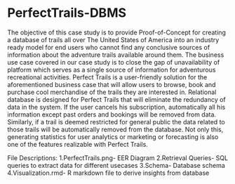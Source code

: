 # PerfectTrails-DBMS
The objective of this case study is to provide Proof-of-Concept for creating a database of trails all over The United States of America into an industry ready model for end users who cannot find any conclusive sources of information about the adventure trails available around them. The business use case covered in our case study is to close the gap of unavailability of platform which serves as a single source of information for adventurous recreational activities. Perfect Trails is a user-friendly solution for the aforementioned business case that will allow users to browse, book and purchase cool merchandise of the trails they are interested in. Relational database is designed for Perfect Trails that will eliminate the redundancy of data in the system. If the user cancels his subscription, automatically all his information except past orders and bookings will be removed from data. Similarly, if a trail is deemed restricted for general public the data related to those trails will be automatically removed from the database. Not only this, generating statistics for user analytics or marketing or forecasting is also one of the features realizable with Perfect Trails.

File Descriptions: 
  1.PerfectTrails.png- EER Diagram 
  2.Retrieval Queries- SQL queries to extract data for different usecases 
  3.Schema- Database schema   
  4.Visualization.rmd- R markdown file to derive insights from database 
